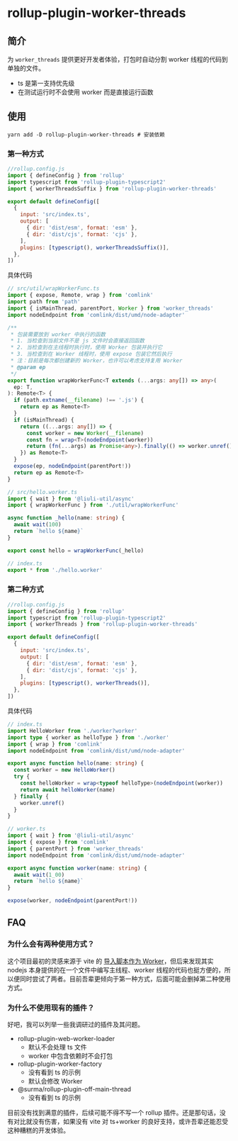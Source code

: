 # rollup-plugin-worker-threads

## 简介

为 `worker_threads` 提供更好开发者体验，打包时自动分割 worker 线程的代码到单独的文件。

- ts 是第一支持优先级
- 在测试运行时不会使用 worker 而是直接运行函数

## 使用

```shell
yarn add -D rollup-plugin-worker-threads # 安装依赖
```

### 第一种方式

```js
//rollup.config.js
import { defineConfig } from 'rollup'
import typescript from 'rollup-plugin-typescript2'
import { workerThreadsSuffix } from 'rollup-plugin-worker-threads'

export default defineConfig([
  {
    input: 'src/index.ts',
    output: [
      { dir: 'dist/esm', format: 'esm' },
      { dir: 'dist/cjs', format: 'cjs' },
    ],
    plugins: [typescript(), workerThreadsSuffix()],
  },
])
```

具体代码

```ts
// src/util/wrapWorkerFunc.ts
import { expose, Remote, wrap } from 'comlink'
import path from 'path'
import { isMainThread, parentPort, Worker } from 'worker_threads'
import nodeEndpoint from 'comlink/dist/umd/node-adapter'

/**
 * 包装需要放到 worker 中执行的函数
 * 1. 当检查到当前文件不是 js 文件时会直接返回函数
 * 2. 当检查到在主线程时执行时，使用 Worker 包装并执行它
 * 3. 当检查到在 Worker 线程时，使用 expose 包装它然后执行
 * 注：目前是每次都创建新的 Worker，也许可以考虑支持复用 Worker
 * @param ep
 */
export function wrapWorkerFunc<T extends (...args: any[]) => any>(
  ep: T,
): Remote<T> {
  if (path.extname(__filename) !== '.js') {
    return ep as Remote<T>
  }
  if (isMainThread) {
    return ((...args: any[]) => {
      const worker = new Worker(__filename)
      const fn = wrap<T>(nodeEndpoint(worker))
      return (fn(...args) as Promise<any>).finally(() => worker.unref())
    }) as Remote<T>
  }
  expose(ep, nodeEndpoint(parentPort!))
  return ep as Remote<T>
}
```

```ts
// src/hello.worker.ts
import { wait } from '@liuli-util/async'
import { wrapWorkerFunc } from './util/wrapWorkerFunc'

async function _hello(name: string) {
  await wait(100)
  return `hello ${name}`
}

export const hello = wrapWorkerFunc(_hello)
```

```ts
// index.ts
export * from './hello.worker'
```

### 第二种方式

```js
//rollup.config.js
import { defineConfig } from 'rollup'
import typescript from 'rollup-plugin-typescript2'
import { workerThreads } from 'rollup-plugin-worker-threads'

export default defineConfig([
  {
    input: 'src/index.ts',
    output: [
      { dir: 'dist/esm', format: 'esm' },
      { dir: 'dist/cjs', format: 'cjs' },
    ],
    plugins: [typescript(), workerThreads()],
  },
])
```

具体代码

```ts
// index.ts
import HelloWorker from './worker?worker'
import type { worker as helloType } from './worker'
import { wrap } from 'comlink'
import nodeEndpoint from 'comlink/dist/umd/node-adapter'

export async function hello(name: string) {
  const worker = new HelloWorker()
  try {
    const helloWorker = wrap<typeof helloType>(nodeEndpoint(worker))
    return await helloWorker(name)
  } finally {
    worker.unref()
  }
}
```

```ts
// worker.ts
import { wait } from '@liuli-util/async'
import { expose } from 'comlink'
import { parentPort } from 'worker_threads'
import nodeEndpoint from 'comlink/dist/umd/node-adapter'

export async function worker(name: string) {
  await wait(1_00)
  return `hello ${name}`
}

expose(worker, nodeEndpoint(parentPort!))
```

## FAQ

### 为什么会有两种使用方式？

这个项目最初的灵感来源于 vite 的 [导入脚本作为 Worker](https://cn.vitejs.dev/guide/assets.html#importing-script-as-a-worker)，但后来发现其实 nodejs 本身提供的在一个文件中编写主线程、worker 线程的代码也挺方便的，所以便同时尝试了两者。目前吾辈更倾向于第一种方式，后面可能会删掉第二种使用方式。

### 为什么不使用现有的插件？

好吧，我可以列举一些我调研过的插件及其问题。

- rollup-plugin-web-worker-loader
  - 默认不会处理 ts 文件
  - worker 中包含依赖时不会打包
- rollup-plugin-worker-factory
  - 没有看到 ts 的示例
  - 默认会修改 Worker
- @surma/rollup-plugin-off-main-thread
  - 没有看到 ts 的示例

目前没有找到满意的插件，后续可能不得不写一个 rollup 插件。还是那句话，没有对比就没有伤害，如果没有 vite 对 ts+worker 的良好支持，或许吾辈还能忍受这种糟糕的开发体验。
